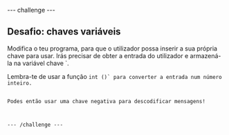 \--- challenge \---

## Desafio: chaves variáveis

Modifica o teu programa, para que o utilizador possa inserir a sua própria chave para usar. Irás precisar de obter a entrada do utilizador e armazená-la na variável </code> chave `.</p>

<p>Lembra-te de usar a função <code>int ()` para converter a entrada num número inteiro.

Podes então usar uma chave negativa para descodificar mensagens!

\--- /challenge \---